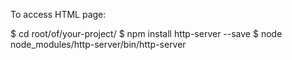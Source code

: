 To access HTML page:

$ cd root/of/your-project/
$ npm install http-server --save
$ node node_modules/http-server/bin/http-server
